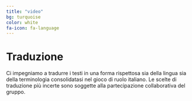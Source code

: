 ```yaml
---
title: "video"
bg: turquoise
color: white
fa-icon: fa-language
---
```


# Traduzione
Ci impegniamo a tradurre i testi in una forma rispettosa sia della lingua sia della terminologia consolidatasi nel gioco di ruolo italiano. Le scelte di traduzione più incerte sono soggette alla partecipazione collaborativa del gruppo.